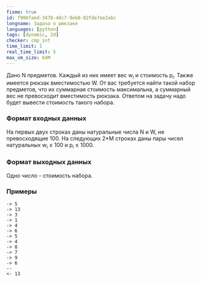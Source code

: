 ```yaml
---
fixme: true
id: f906faed-3478-4dc7-9eb8-02fde7ee2abc
longname: Задача о рюкзаке
languages: [python]
tags: [dynamic, 2d]
checker: cmp_int
time_limit: 1
real_time_limit: 5
max_vm_size: 64M
---
```



Дано N предметов. Каждый из них имеет вес w<sub>i</sub> и стоимость p<sub>i</sub>. Также имеется рюкзак вместимостью W. От вас требуется найти такой набор предметов, что их суммарная стоимость максимальна, а суммарный вес не превосходит вместимость рюкзака. Ответом на задачу надо будет вывести стоимость такого набора.

### Формат входных данных

На первых двух строках даны натуральные числа N и W, не превосходящие 100. На следующих 2*M строках даны пары чисел натуральных w<sub>i</sub> ≤ 100 и p<sub>i</sub> ≤ 1000.

### Формат выходных данных

Одно число - стоимость набора.

### Примеры

```
-> 5
-> 13
-> 3
-> 1
-> 4
-> 6
-> 5
-> 4
-> 8
-> 7
-> 9
-> 6
--
<- 13
```

